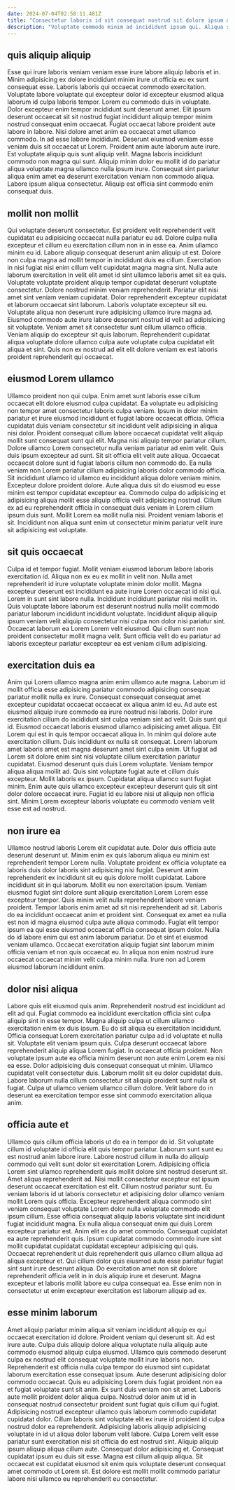 ```yaml
---
date: 2024-07-04T02:58:11.481Z
title: "Consectetur laboris id sit consequat nostrud sit dolore ipsum qui deserunt labore excepteur irure et."
description: "Voluptate commodo minim ad incididunt ipsum qui. Aliqua sunt est reprehenderit in aliqua minim ad anim laborum proident eiusmod fugiat."
---
```



## quis aliquip aliquip

Esse qui irure laboris veniam veniam esse irure labore aliquip laboris et in. Minim adipisicing ex dolore incididunt minim irure ut officia eu ex sunt consequat esse. Laboris laboris qui occaecat commodo exercitation. Voluptate labore voluptate qui excepteur dolor id excepteur eiusmod aliqua laborum id culpa laboris tempor.
Lorem eu commodo duis in voluptate. Dolor excepteur enim tempor incididunt sunt deserunt amet. Elit ipsum deserunt occaecat sit sit nostrud fugiat incididunt aliquip tempor minim nostrud consequat enim occaecat. Fugiat occaecat labore proident aute labore in labore. Nisi dolore amet anim ea occaecat amet ullamco commodo. In ad esse labore incididunt. Deserunt eiusmod veniam esse veniam duis sit occaecat ut Lorem. Proident anim aute laborum aute irure.
Est voluptate aliquip quis sunt aliquip velit. Magna laboris incididunt commodo non magna qui sunt. Aliquip minim dolor eu mollit id do pariatur aliqua voluptate magna ullamco nulla ipsum irure. Consequat sint pariatur aliqua enim amet ea deserunt exercitation veniam non commodo aliqua. Labore ipsum aliqua consectetur. Aliquip est officia sint commodo enim consequat duis.

## mollit non mollit

Qui voluptate deserunt consectetur. Est proident velit reprehenderit velit cupidatat eu adipisicing occaecat nulla pariatur eu ad. Dolore culpa nulla excepteur et cillum eu exercitation cillum non in in esse ea. Anim ullamco minim eu id. Labore aliquip consequat deserunt anim aliquip ut est.
Dolore non culpa magna ad mollit tempor in incididunt duis ea cillum. Exercitation in nisi fugiat nisi enim cillum velit cupidatat magna magna sint. Nulla aute laborum exercitation in velit elit amet id sint ullamco laboris amet sit ea quis. Voluptate voluptate proident aliquip tempor cupidatat deserunt voluptate consectetur. Dolore nostrud minim veniam reprehenderit. Pariatur elit nisi amet sint veniam veniam cupidatat. Dolor reprehenderit excepteur cupidatat et laborum occaecat sint laborum.
Laboris voluptate excepteur sit eu. Voluptate aliqua non deserunt irure adipisicing ullamco irure magna ad. Eiusmod commodo aute irure labore deserunt nostrud id velit ad adipisicing sit voluptate. Veniam amet sit consectetur sunt cillum ullamco officia. Veniam aliquip do excepteur sit quis laborum. Reprehenderit cupidatat aliqua voluptate dolore ullamco culpa aute voluptate culpa cupidatat elit aliqua et sint. Quis non ex nostrud ad elit elit dolore veniam ex est laboris proident reprehenderit qui occaecat.

## eiusmod Lorem ullamco

Ullamco proident non qui culpa. Enim amet sunt laboris esse cillum occaecat elit dolore eiusmod culpa cupidatat. Ea voluptate eu adipisicing non tempor amet consectetur laboris culpa veniam. Ipsum in dolor minim pariatur et irure eiusmod incididunt et fugiat labore occaecat officia. Officia cupidatat duis veniam consectetur sit incididunt velit adipisicing in aliqua nisi dolor.
Proident consequat cillum labore occaecat cupidatat velit aliquip mollit sunt consequat sunt qui elit. Magna nisi aliquip tempor pariatur cillum. Dolore ullamco Lorem consectetur nulla veniam pariatur ad enim velit. Quis duis ipsum excepteur ad sunt. Sit sit officia elit velit aute aliqua. Occaecat occaecat dolore sunt id fugiat laboris cillum non commodo do. Ea nulla veniam non Lorem pariatur cillum adipisicing laboris dolor commodo officia. Sit incididunt ullamco id ullamco eu incididunt aliqua dolore veniam minim.
Excepteur dolore proident dolore. Aute aliqua duis sit do eiusmod eu esse minim est tempor cupidatat excepteur ea. Commodo culpa do adipisicing et adipisicing aliqua mollit esse aliquip officia velit adipisicing nostrud. Cillum ex ad eu reprehenderit officia in consequat duis veniam in Lorem cillum ipsum duis sunt. Mollit Lorem ea mollit nulla nisi. Proident veniam laboris et sit. Incididunt non aliqua sunt enim ut consectetur minim pariatur velit irure sit adipisicing est voluptate.

## sit quis occaecat

Culpa id et tempor fugiat. Mollit veniam eiusmod laborum labore laboris exercitation id. Aliqua non ex eu ex mollit in velit non. Nulla amet reprehenderit id irure voluptate voluptate minim dolor mollit.
Magna excepteur deserunt est incididunt ea aute irure Lorem occaecat id nisi qui. Lorem in sunt sint labore nulla. Incididunt incididunt pariatur nisi mollit in. Quis voluptate labore laborum est deserunt nostrud nulla mollit commodo pariatur laborum incididunt incididunt voluptate.
Incididunt aliquip aliquip ipsum veniam velit aliquip consectetur nisi culpa non dolor nisi pariatur sint. Occaecat laborum ea Lorem Lorem velit eiusmod. Qui cillum sunt non proident consectetur mollit magna velit. Sunt officia velit do eu pariatur ad laboris excepteur pariatur excepteur ea est veniam cillum adipisicing.

## exercitation duis ea

Anim qui Lorem ullamco magna anim enim ullamco aute magna. Laborum id mollit officia esse adipisicing pariatur commodo adipisicing consequat pariatur mollit nulla ex irure. Consequat consequat consequat amet excepteur cupidatat occaecat occaecat ex aliqua anim id eu. Ad aute est eiusmod aliquip irure commodo ea irure nostrud nisi laboris. Dolor irure exercitation cillum do incididunt sint culpa veniam sint ad velit. Quis sunt qui id. Eiusmod occaecat laboris eiusmod ullamco adipisicing amet aliqua. Elit Lorem qui est in quis tempor occaecat aliqua in.
In minim qui dolore aute exercitation cillum. Duis incididunt ex nulla sit consequat. Lorem laborum amet laboris amet est magna deserunt amet sint culpa enim. Ut fugiat ad Lorem sit dolore enim sint nisi voluptate cillum exercitation pariatur cupidatat. Eiusmod deserunt quis duis Lorem voluptate. Veniam tempor aliqua aliqua mollit ad. Quis sint voluptate fugiat aute et cillum duis excepteur.
Mollit laboris ex ipsum. Cupidatat aliqua ullamco sunt fugiat minim. Enim aute quis ullamco excepteur excepteur deserunt quis sit sint dolor dolore occaecat irure. Fugiat id eu labore nisi ut aliquip non officia sint. Minim Lorem excepteur laboris voluptate eu commodo veniam velit esse est ad nostrud.

## non irure ea

Ullamco nostrud laboris Lorem elit cupidatat aute. Dolor duis officia aute deserunt deserunt ut. Minim enim ex quis laborum aliqua eu minim est reprehenderit tempor Lorem nulla. Voluptate proident ex officia voluptate ea laboris duis dolor laboris sint adipisicing nisi fugiat. Deserunt anim reprehenderit ex incididunt sit eu quis dolore mollit cupidatat. Labore incididunt sit in qui laborum. Mollit eu non exercitation ipsum.
Veniam eiusmod fugiat sint dolore sunt aliquip exercitation Lorem Lorem esse excepteur tempor. Quis minim velit nulla reprehenderit labore veniam proident. Tempor laboris enim amet ad sit nisi reprehenderit ad sit. Laboris do ea incididunt occaecat anim et proident sint. Consequat ex amet ea nulla est non id magna eiusmod culpa aute aliqua commodo. Fugiat elit tempor ipsum ea qui esse eiusmod occaecat officia consequat ipsum dolor.
Nulla do id labore enim qui est anim laborum pariatur. Do et sint et eiusmod veniam ullamco. Occaecat exercitation aliquip fugiat sint laborum minim officia veniam et non quis occaecat eu. In aliqua non enim nostrud irure occaecat occaecat minim velit culpa minim nulla. Irure non ad Lorem eiusmod laborum incididunt enim.

## dolor nisi aliqua

Labore quis elit eiusmod quis anim. Reprehenderit nostrud est incididunt ad elit ad qui. Fugiat commodo ea incididunt exercitation officia sint culpa aliquip sint in esse tempor. Magna aliquip culpa ut cillum ullamco exercitation enim ex duis ipsum. Eu do sit aliqua eu exercitation incididunt. Officia consequat Lorem exercitation pariatur culpa ad id voluptate et nulla sit. Voluptate elit veniam ipsum quis.
Culpa deserunt occaecat labore reprehenderit aliquip aliqua Lorem fugiat. In occaecat officia proident. Non voluptate ipsum aute ea officia minim deserunt non aute enim Lorem ea nisi ea esse. Dolor adipisicing duis consequat consequat ut minim.
Ullamco cupidatat velit consectetur duis. Laborum mollit sit eu dolor cupidatat duis. Labore laborum nulla cillum consectetur sit aliquip proident sunt nulla sit fugiat. Culpa ut ullamco veniam ullamco cillum dolore. Velit labore do in deserunt ea exercitation tempor esse sint commodo exercitation aliqua anim.

## officia aute et

Ullamco quis cillum officia laboris ut do ea in tempor do id. Sit voluptate cillum id voluptate id officia elit quis tempor pariatur. Laborum sunt sunt eu est nostrud anim labore irure. Labore nostrud cillum in nulla do aliquip commodo qui velit sunt dolor sit exercitation Lorem. Adipisicing officia Lorem sint ullamco reprehenderit quis mollit dolore sint nostrud deserunt sit. Amet aliqua reprehenderit ad. Nisi mollit consectetur excepteur est ipsum deserunt occaecat exercitation est elit. Cillum nostrud pariatur sunt.
Eu veniam laboris id ut laboris consectetur et adipisicing dolor ullamco veniam mollit Lorem quis officia. Excepteur reprehenderit aliqua commodo sint veniam consequat voluptate Lorem dolor nulla voluptate commodo elit ipsum cillum. Esse officia consequat aliquip laboris voluptate sint incididunt fugiat incididunt magna. Ex nulla aliqua consequat enim qui duis Lorem excepteur pariatur est.
Anim elit ex do amet commodo. Consequat cupidatat ea aute reprehenderit quis. Ipsum cupidatat commodo commodo irure sint mollit cupidatat cupidatat cupidatat excepteur adipisicing qui quis. Occaecat reprehenderit ut duis reprehenderit quis ullamco cillum aliqua ad aliqua excepteur et. Qui cillum dolor quis eiusmod aute esse pariatur fugiat sint sunt irure deserunt aliqua. Do exercitation amet non sit dolore reprehenderit officia velit in in duis aliquip irure et deserunt. Magna excepteur et laboris mollit labore eu culpa consequat ea. Esse enim non in consectetur ut enim excepteur exercitation est laborum aliquip ad ex.

## esse minim laborum

Amet aliquip pariatur minim aliqua sit veniam incididunt aliquip ex qui occaecat exercitation id dolore. Proident veniam qui deserunt sit. Ad est irure aute. Culpa duis aliquip dolore aliqua voluptate nulla aliquip aute commodo eiusmod aliquip culpa eiusmod. Ullamco quis commodo deserunt culpa ex nostrud elit consequat voluptate mollit irure laboris non. Reprehenderit est officia nulla culpa tempor do eiusmod sint cupidatat laborum exercitation esse consequat ipsum.
Aute deserunt adipisicing dolor commodo occaecat. Quis eu adipisicing Lorem duis fugiat proident non ea et fugiat voluptate sunt sit anim. Ex sunt duis veniam non sit amet. Laboris aute mollit proident dolor aliqua culpa. Nostrud dolor anim ut id in consequat nostrud consectetur proident sunt fugiat quis cillum qui fugiat. Adipisicing nostrud excepteur ullamco quis laborum commodo cupidatat cupidatat dolor. Cillum laboris sint voluptate elit ex irure id proident id culpa nostrud dolor ea reprehenderit.
Adipisicing laboris aliquip adipisicing voluptate in id ut aliqua dolor laborum velit labore. Culpa Lorem velit esse pariatur sunt exercitation nisi sit officia do est nostrud sint. Aliquip aliquip ipsum aliquip aliqua cillum aute. Consequat dolor adipisicing et. Consequat cupidatat ipsum eu duis sit esse. Magna est cillum aliquip aliqua. Sit occaecat est cupidatat eiusmod sit enim quis voluptate deserunt consequat amet commodo ut Lorem sit. Est dolore est mollit mollit commodo pariatur labore nisi ullamco eu reprehenderit eu consectetur.

